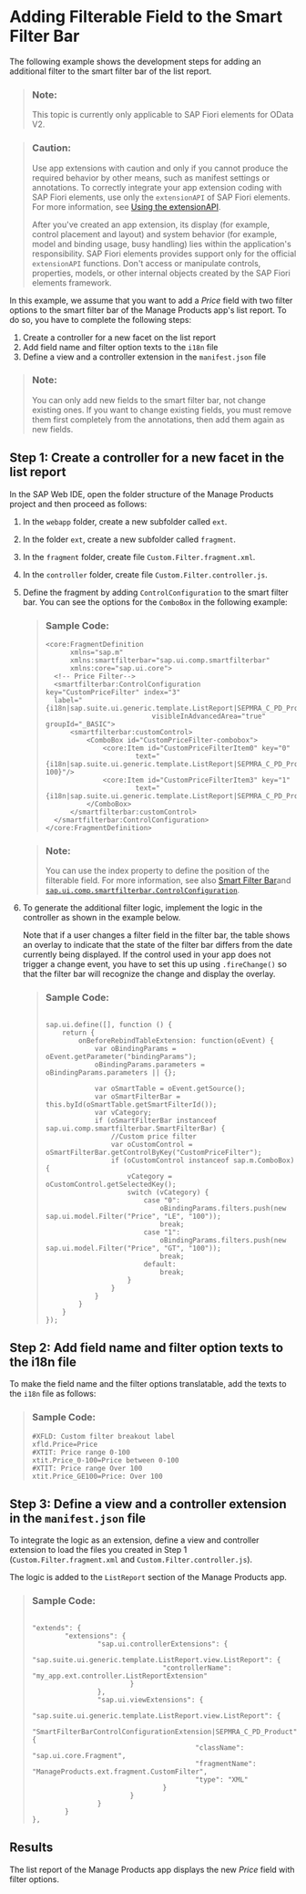 <!-- loio3a515829ffd74239878ebc0d453d001d -->

# Adding Filterable Field to the Smart Filter Bar

The following example shows the development steps for adding an additional filter to the smart filter bar of the list report.

> ### Note:  
> This topic is currently only applicable to SAP Fiori elements for OData V2.

> ### Caution:  
> Use app extensions with caution and only if you cannot produce the required behavior by other means, such as manifest settings or annotations. To correctly integrate your app extension coding with SAP Fiori elements, use only the `extensionAPI` of SAP Fiori elements. For more information, see [Using the extensionAPI](using-the-extensionapi-bd2994b.md).
> 
> After you've created an app extension, its display \(for example, control placement and layout\) and system behavior \(for example, model and binding usage, busy handling\) lies within the application's responsibility. SAP Fiori elements provides support only for the official `extensionAPI` functions. Don't access or manipulate controls, properties, models, or other internal objects created by the SAP Fiori elements framework.

In this example, we assume that you want to add a *Price* field with two filter options to the smart filter bar of the Manage Products app's list report. To do so, you have to complete the following steps:

1.  Create a controller for a new facet on the list report
2.  Add field name and filter option texts to the `i18n` file
3.  Define a view and a controller extension in the `manifest.json` file

> ### Note:  
> You can only add new fields to the smart filter bar, not change existing ones. If you want to change existing fields, you must remove them first completely from the annotations, then add them again as new fields.



## Step 1: Create a controller for a new facet in the list report

In the SAP Web IDE, open the folder structure of the Manage Products project and then proceed as follows:

1.  In the `webapp` folder, create a new subfolder called `ext`.
2.  In the folder `ext`, create a new subfolder called `fragment`.
3.  In the `fragment` folder, create file `Custom.Filter.fragment.xml`.
4.  In the `controller` folder, create file `Custom.Filter.controller.js`.
5.  Define the fragment by adding `ControlConfiguration` to the smart filter bar. You can see the options for the `ComboBox` in the following example:

    > ### Sample Code:  
    > ```
    > <core:FragmentDefinition
    > 		xmlns="sap.m"
    > 		xmlns:smartfilterbar="sap.ui.comp.smartfilterbar"
    > 		xmlns:core="sap.ui.core">
    > 	<!-- Price Filter-->
    > 	<smartfilterbar:ControlConfiguration key="CustomPriceFilter" index="3" 
    > 	label="{i18n|sap.suite.ui.generic.template.ListReport|SEPMRA_C_PD_Product>xfld.Price}"
    > 							visibleInAdvancedArea="true" groupId="_BASIC">
    > 		<smartfilterbar:customControl>
    > 			<ComboBox id="CustomPriceFilter-combobox">
    > 				<core:Item id="CustomPriceFilterItem0" key="0" 
    > 						text="{i18n|sap.suite.ui.generic.template.ListReport|SEPMRA_C_PD_Product>xtit.Price_0-100}"/>
    > 				<core:Item id="CustomPriceFilterItem3" key="1" 
    > 						text="{i18n|sap.suite.ui.generic.template.ListReport|SEPMRA_C_PD_Product>xtit.Price_GE100}"/>
    > 			</ComboBox>
    > 		</smartfilterbar:customControl>
    > 	</smartfilterbar:ControlConfiguration> 
    > </core:FragmentDefinition>	
    > ```

    > ### Note:  
    > You can use the index property to define the position of the filterable field. For more information, see also [Smart Filter Bar](../10_More_About_Controls/smart-filter-bar-7bcdffc.md)and [`sap.ui.comp.smartfilterbar.ControlConfiguration`](https://ui5.sap.com/#/api/sap.ui.comp.smartfilterbar.ControlConfiguration).

6.  To generate the additional filter logic, implement the logic in the controller as shown in the example below.

    Note that if a user changes a filter field in the filter bar, the table shows an overlay to indicate that the state of the filter bar differs from the date currently being displayed. If the control used in your app does not trigger a change event, you have to set this up using `.fireChange()` so that the filter bar will recognize the change and display the overlay.

    > ### Sample Code:  
    > ```
    > 
    > sap.ui.define([], function () {
    >     return {
    >         onBeforeRebindTableExtension: function(oEvent) {
    >             var oBindingParams = oEvent.getParameter("bindingParams");
    >             oBindingParams.parameters = oBindingParams.parameters || {};
    >                             
    >             var oSmartTable = oEvent.getSource();
    >             var oSmartFilterBar = this.byId(oSmartTable.getSmartFilterId());
    >             var vCategory;
    >             if (oSmartFilterBar instanceof sap.ui.comp.smartfilterbar.SmartFilterBar) {
    >                 //Custom price filter
    >                 var oCustomControl = oSmartFilterBar.getControlByKey("CustomPriceFilter");
    >                 if (oCustomControl instanceof sap.m.ComboBox) {
    >                     vCategory = oCustomControl.getSelectedKey();
    >                     switch (vCategory) {
    >                         case "0":
    >                             oBindingParams.filters.push(new sap.ui.model.Filter("Price", "LE", "100"));
    >                             break;
    >                         case "1":
    >                             oBindingParams.filters.push(new sap.ui.model.Filter("Price", "GT", "100"));
    >                             break;
    >                         default:
    >                             break;
    >                     }
    >                 }
    >             }
    >         }
    >     }
    > });
    > 
    > ```




## Step 2: Add field name and filter option texts to the i18n file

To make the field name and the filter options translatable, add the texts to the `i18n` file as follows:

> ### Sample Code:  
> ```
> #XFLD: Custom filter breakout label
> xfld.Price=Price
> #XTIT: Price range 0-100
> xtit.Price_0-100=Price between 0-100
> #XTIT: Price range Over 100
> xtit.Price_GE100=Price: Over 100		
> ```



## Step 3: Define a view and a controller extension in the `manifest.json` file

To integrate the logic as an extension, define a view and controller extension to load the files you created in Step 1 \(`Custom.Filter.fragment.xml` and `Custom.Filter.controller.js`\).

The logic is added to the `ListReport` section of the Manage Products app.

> ### Sample Code:  
> ```
> 
> "extends": {
>         "extensions": {
>                 "sap.ui.controllerExtensions": {
>                         "sap.suite.ui.generic.template.ListReport.view.ListReport": {
>                                 "controllerName": "my_app.ext.controller.ListReportExtension"
>                         }
>                 },
>                 "sap.ui.viewExtensions": {
>                         "sap.suite.ui.generic.template.ListReport.view.ListReport": {
>                                 "SmartFilterBarControlConfigurationExtension|SEPMRA_C_PD_Product": {
>                                         "className": "sap.ui.core.Fragment",
>                                         "fragmentName": "ManageProducts.ext.fragment.CustomFilter",
>                                         "type": "XML"
>                                 }                 
>                         }
>                 }
>         }
> },
> 
> ```



## Results

The list report of the Manage Products app displays the new *Price* field with filter options.

